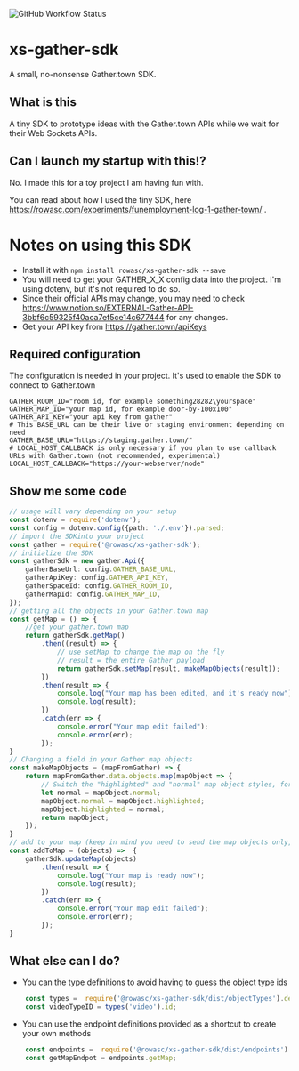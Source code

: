 ![GitHub Workflow Status](https://img.shields.io/github/workflow/status/rowasc/xs-gather-sdk/Node.js%20CI?style=flat-square)

# xs-gather-sdk

A small, no-nonsense Gather.town SDK.

## What is this
A tiny SDK to prototype ideas with the Gather.town APIs while we wait for their Web Sockets APIs. 

## Can I launch my startup with this!?

No. I made this for a toy project I am having fun with. 

You can read about how I used the tiny SDK, here https://rowasc.com/experiments/funemployment-log-1-gather-town/ . 


# Notes on using this SDK

- Install it with `npm install rowasc/xs-gather-sdk --save`
- You will need to get your GATHER_X_X config data into the project. I'm using dotenv, but it's not required to do so.
- Since their official APIs may change, you may need to check https://www.notion.so/EXTERNAL-Gather-API-3bbf6c59325f40aca7ef5ce14c677444 for any changes.
- Get your API key from https://gather.town/apiKeys

## Required configuration
The configuration is needed in your project. It's used to enable the SDK to connect to Gather.town

```dotenv
GATHER_ROOM_ID="room id, for example something28282\yourspace"
GATHER_MAP_ID="your map id, for example door-by-100x100"
GATHER_API_KEY="your api key from gather"
# This BASE_URL can be their live or staging environment depending on need
GATHER_BASE_URL="https://staging.gather.town/"
# LOCAL_HOST_CALLBACK is only necessary if you plan to use callback URLs with Gather.town (not recommended, experimental)
LOCAL_HOST_CALLBACK="https://your-webserver/node"
```

## Show me some code

```typescript
// usage will vary depending on your setup
const dotenv = require('dotenv');
const config = dotenv.config({path: './.env'}).parsed;
// import the SDKinto your project
const gather = require('@rowasc/xs-gather-sdk');
// initialize the SDK
const gatherSdk = new gather.Api({
    gatherBaseUrl: config.GATHER_BASE_URL,
    gatherApiKey: config.GATHER_API_KEY,
    gatherSpaceId: config.GATHER_ROOM_ID,
    gatherMapId: config.GATHER_MAP_ID,
});
// getting all the objects in your Gather.town map
const getMap = () => {
    //get your gather.town map
    return gatherSdk.getMap()
        .then((result) => {
            // use setMap to change the map on the fly
            // result = the entire Gather payload
            return gatherSdk.setMap(result, makeMapObjects(result));
        })
        .then(result => {
            console.log("Your map has been edited, and it's ready now");
            console.log(result);
        })
        .catch(err => {
            console.error("Your map edit failed");
            console.error(err);
        });
}
// Changing a field in your Gather map objects
const makeMapObjects = (mapFromGather) => {
    return mapFromGather.data.objects.map(mapObject => {
        // Switch the "highlighted" and "normal" map object styles, for fun?
        let normal = mapObject.normal; 
        mapObject.normal = mapObject.highlighted;
        mapObject.highlighted = normal;
        return mapObject;
    });
}
// add to your map (keep in mind you need to send the map objects only, not the entire payload from the API)
const addToMap = (objects) =>  {
    gatherSdk.updateMap(objects)
        .then(result => {
            console.log("Your map is ready now");
            console.log(result);
        })
        .catch(err => {
            console.error("Your map edit failed");
            console.error(err);
        });
}
```
## What else can I do? 
- You can the type definitions to avoid having to guess the object type ids

```typescript
    const types =  require('@rowasc/xs-gather-sdk/dist/objectTypes').default;
    const videoTypeID = types('video').id;
```

- You can use the endpoint definitions provided as a shortcut to create your own methods

```typescript
    const endpoints =  require('@rowasc/xs-gather-sdk/dist/endpoints').default;
    const getMapEndpot = endpoints.getMap;
```
